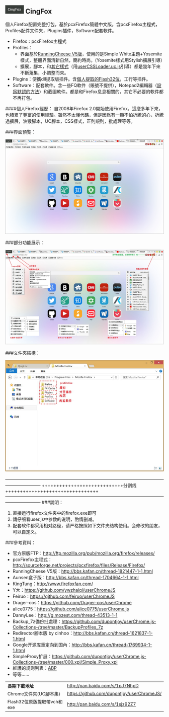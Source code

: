 ## ![icon](img/icon.jpg) CingFox

個人Firefox配置完整打包，基於pcxFirefox簡體中文版。含pcxFirefox主程式，Profiles配件文件夹，Plugins插件，Software配套軟件。

- Firefox：pcxFirefox主程式
- Profiles：
  - 界面基於[RunningCheese V5版](http://bbs.kafan.cn/thread-1821447-1-1.html)，使用的是Simple White主題+Yosemite樣式，整體界面清新自然，簡約時尚。(Yosemite樣式用Stylish擴展引導）
  - 擴展，腳本，和[其它樣式](https://github.com/dupontjoy/userChromeJS/tree/master/UserCSSLoader)（用[userCSSLoader.uc.js](https://github.com/dupontjoy/userChromeJS/blob/master/UCJSFiles/UserCSSLoader_ModOos.uc.js)引導）都是幾年下來不斷蒐集，小調整而來。
- Plugins：便攜dll提取版插件。含[個人提取的Flash32位](https://github.com/dupontjoy/userChrome.js-Collections-/tree/master/BackupProfiles_7z)，工行等插件。
- Software：配套軟件。含一些FQ軟件（賬號不提供），Notepad2編輯器（[設爲默認的方法](https://github.com/dupontjoy/userChromeJS/blob/master/userContent/setRelativeEditPath.uc.js)）和截圖軟件。都是和Firefox息息相關的，其它不必要的軟件都不再打包。

####個人Firefox經歷：
自2008年Firefox 2.0開始使用Firefox，這麼多年下來，也積累了豐富的使用經驗。雖然不太懂代碼，但是因爲有一顆不怕折騰的心，折騰過擴展，油猴腳本，UC腳本，CSS樣式，正則規則，批處理等等。

###界面預覧：
<p align="center"><img width="650" src="img/preview.jpg" ></p>

###部分功能展示：
<p align="center"><img width="650" src="img/preview-2.jpg" ></p>

###文件夾結構：
<p align="center"><img width="650" src="img/folder-structure.jpg"></p>

————————————————————————————————————————————
++++++++++++++++++++++++++++分割线++++++++++++++++++++++++++++++++
————————————————————————————————————————————
###說明：
1. 直接运行firefox文件夹中的firefox.exe即可<br/>
2. 請仔细看user.js中参数的说明，酌情删减。<br/>
3. 配套软件都采用相对路径，请严格按照如下文件夹结构使用。会修改的朋友，可以自定义。

###參考資料：
- 官方原版FTP：http://ftp.mozilla.org/pub/mozilla.org/firefox/releases/
- pcxFirefox主程式：http://sourceforge.net/projects/pcxfirefox/files/Release/Firefox/
- RunningCheese V5版：http://bbs.kafan.cn/thread-1821447-1-1.html
- Aunsen盒子版：http://bbs.kafan.cn/thread-1704664-1-1.html
- KingTung：http://www.firefoxfan.com/
- Y大：https://github.com/ywzhaiqi/userChromeJS
- Feiruo：https://github.com/feiruo/userChromeJS
- Drager-oos：https://github.com/Drager-oos/userChrome
- alice0775：https://github.com/alice0775/userChrome.js
- DannyLee：http://g.mozest.com/thread-43513-1-1
- Backup_7z備份批處理：https://github.com/dupontjoy/userChrome.js-Collections-/tree/master/BackupProfiles_7z
- Redirector腳本版 by cinhoo：http://bbs.kafan.cn/thread-1621837-1-1.html
- Google开源库重定向到国內：http://bbs.kafan.cn/thread-1769934-1-1.html
- SimpleProxy扩展：https://github.com/dupontjoy/userChrome.js-Collections-/tree/master/000.xpi/Simple_Proxy.xpi
- 維護的规则列表：[ABP](https://github.com/dupontjoy/customization/raw/master/Rules/ABP/Floating-n-Porn-Ads-Filter.txt)
- 等等……

| | |
| :--- | :--- |
| **長期下載地址** | http://pan.baidu.com/s/1pJ7NhpD |
| Chrome文件夾(UC腳本集) | https://github.com/dupontjoy/userChromeJS/ |
| Flash32位原版提取帶vch和exe | http://pan.baidu.com/s/1sjz92Z7 |
